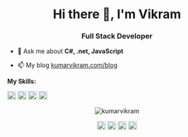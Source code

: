 <h1 align="center">Hi there 👋, I'm Vikram</h1>
<h3 align="center">Full Stack Developer</h3>

- 💬 Ask me about **C#, .net, JavaScript**

- 📫 My blog <a href="https://kumarvikram.com/">kumarvikram.com/blog</a>

**My Skills:**

<p align="left"><img src=https://konpa.github.io/devicon/devicon.git/icons/bootstrap/bootstrap-plain.svg alt=bootstrap width="20" height="20"/> <img src=https://konpa.github.io/devicon/devicon.git/icons/csharp/csharp-original.svg alt=csharp width="20" height="20"/> <img src=https://konpa.github.io/devicon/devicon.git/icons/dot-net/dot-net-original-wordmark.svg alt=dotnet width="20" height="20"/> <img src=https://konpa.github.io/devicon/devicon.git/icons/javascript/javascript-original.svg alt=javascript width="20" height="20"/></p><p align="center"> <img src=https://github-readme-stats.vercel.app/api?username=kumarvikram&show_icons=true alt=kumarvikram /> </p>



<p align="center">
<a href=https://dev.to/kumarvikram target="blank"><img align="center" src=https://cdn.jsdelivr.net/npm/simple-icons@3.0.1/icons/dev-dot-to.svg alt="kumarvikram" height="20" width="20" /></a>
<a href=https://twitter.com/iamvikramkumar target="blank"><img align="center" src=https://cdn.jsdelivr.net/npm/simple-icons@3.0.1/icons/twitter.svg alt="iamvikramkumar" height="20" width="20" /></a>
<a href=https://linkedin.com/in/iamvikramkumar target="blank"><img align="center" src=https://cdn.jsdelivr.net/npm/simple-icons@3.0.1/icons/linkedin.svg alt="iamvikramkumar" height="20" width="20" /></a>
<a href=https://stackoverflow.com/users/679887/vikram-kumar target="blank"><img align="center" src=https://cdn.jsdelivr.net/npm/simple-icons@3.0.1/icons/stackoverflow.svg alt="users/679887/vikram-kumar" height="20" width="20" /></a>
</p>
